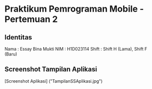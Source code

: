 # Praktikum Pemrograman Mobile - Pertemuan 2

## Identitas
Nama  : Essay Bina Mukti 
NIM   : H1D023114
Shift : Shift H (Lama), Shift F (Baru)  

## Screenshot Tampilan Aplikasi
[Screenshot Aplikasi] ("TampilanSSAplikasi.jpg")
